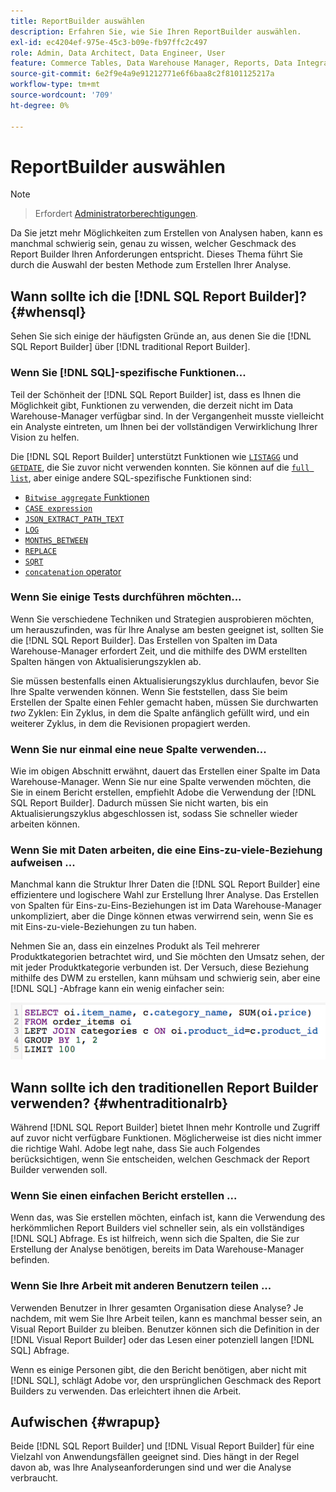 ```yaml
---
title: ReportBuilder auswählen
description: Erfahren Sie, wie Sie Ihren ReportBuilder auswählen.
exl-id: ec4204ef-975e-45c3-b09e-fb97ffc2c497
role: Admin, Data Architect, Data Engineer, User
feature: Commerce Tables, Data Warehouse Manager, Reports, Data Integration
source-git-commit: 6e2f9e4a9e91212771e6f6baa8c2f8101125217a
workflow-type: tm+mt
source-wordcount: '709'
ht-degree: 0%

---
```


# ReportBuilder auswählen

>[!NOTE]
>>Erfordert [Administratorberechtigungen](../../administrator/user-management/user-management.md).

Da Sie jetzt mehr Möglichkeiten zum Erstellen von Analysen haben, kann es manchmal schwierig sein, genau zu wissen, welcher Geschmack des Report Builder Ihren Anforderungen entspricht. Dieses Thema führt Sie durch die Auswahl der besten Methode zum Erstellen Ihrer Analyse.

## Wann sollte ich die [!DNL SQL Report Builder]? {#whensql}

Sehen Sie sich einige der häufigsten Gründe an, aus denen Sie die [!DNL SQL Report Builder] über [!DNL traditional Report Builder].

### Wenn Sie [!DNL SQL]-spezifische Funktionen...

Teil der Schönheit der [!DNL SQL Report Builder] ist, dass es Ihnen die Möglichkeit gibt, Funktionen zu verwenden, die derzeit nicht im Data Warehouse-Manager verfügbar sind. In der Vergangenheit musste vielleicht ein Analyste eintreten, um Ihnen bei der vollständigen Verwirklichung Ihrer Vision zu helfen.

Die [!DNL SQL Report Builder] unterstützt Funktionen wie [`LISTAGG`](https://docs.aws.amazon.com/redshift/latest/dg/r_LISTAGG.html) und [`GETDATE`](https://docs.aws.amazon.com/redshift/latest/dg/r_GETDATE.html), die Sie zuvor nicht verwenden konnten. Sie können auf die [`full list`](https://docs.aws.amazon.com/redshift/latest/dg/c_SQL_functions.html), aber einige andere SQL-spezifische Funktionen sind:

* [`Bitwise aggregate` Funktionen](https://docs.aws.amazon.com/redshift/latest/dg/c_bitwise_aggregate_functions.html)
* [`CASE expression`](https://docs.aws.amazon.com/redshift/latest/dg/r_CASE_function.html)
* [`JSON_EXTRACT_PATH_TEXT`](https://docs.aws.amazon.com/redshift/latest/dg/JSON_EXTRACT_PATH_TEXT.html)
* [`LOG`](https://docs.aws.amazon.com/redshift/latest/dg/r_LOG.html)
* [`MONTHS_BETWEEN`](https://docs.aws.amazon.com/redshift/latest/dg/r_MONTHS_BETWEEN_function.html)
* [`REPLACE`](https://docs.aws.amazon.com/redshift/latest/dg/r_REPLACE.html)
* [`SQRT`](https://docs.aws.amazon.com/redshift/latest/dg/r_SQRT.html)
* [`concatenation` operator](https://docs.aws.amazon.com/redshift/latest/dg/r_concat_op.html)

### Wenn Sie einige Tests durchführen möchten...

Wenn Sie verschiedene Techniken und Strategien ausprobieren möchten, um herauszufinden, was für Ihre Analyse am besten geeignet ist, sollten Sie die [!DNL SQL Report Builder]. Das Erstellen von Spalten im Data Warehouse-Manager erfordert Zeit, und die mithilfe des DWM erstellten Spalten hängen von Aktualisierungszyklen ab.

Sie müssen bestenfalls einen Aktualisierungszyklus durchlaufen, bevor Sie Ihre Spalte verwenden können. Wenn Sie feststellen, dass Sie beim Erstellen der Spalte einen Fehler gemacht haben, müssen Sie durchwarten *two* Zyklen: Ein Zyklus, in dem die Spalte anfänglich gefüllt wird, und ein weiterer Zyklus, in dem die Revisionen propagiert werden.

### Wenn Sie nur einmal eine neue Spalte verwenden...

Wie im obigen Abschnitt erwähnt, dauert das Erstellen einer Spalte im Data Warehouse-Manager. Wenn Sie nur eine Spalte verwenden möchten, die Sie in einem Bericht erstellen, empfiehlt Adobe die Verwendung der [!DNL SQL Report Builder]. Dadurch müssen Sie nicht warten, bis ein Aktualisierungszyklus abgeschlossen ist, sodass Sie schneller wieder arbeiten können.

### Wenn Sie mit Daten arbeiten, die eine Eins-zu-viele-Beziehung aufweisen ...

Manchmal kann die Struktur Ihrer Daten die [!DNL SQL Report Builder] eine effizientere und logischere Wahl zur Erstellung Ihrer Analyse. Das Erstellen von Spalten für Eins-zu-Eins-Beziehungen ist im Data Warehouse-Manager unkompliziert, aber die Dinge können etwas verwirrend sein, wenn Sie es mit Eins-zu-viele-Beziehungen zu tun haben.

Nehmen Sie an, dass ein einzelnes Produkt als Teil mehrerer Produktkategorien betrachtet wird, und Sie möchten den Umsatz sehen, der mit jeder Produktkategorie verbunden ist. Der Versuch, diese Beziehung mithilfe des DWM zu erstellen, kann mühsam und schwierig sein, aber eine [!DNL SQL] -Abfrage kann ein wenig einfacher sein:

![](../../assets/When_should_I_use_the_RB_2.png)

## Wann sollte ich den traditionellen Report Builder verwenden? {#whentraditionalrb}

Während [!DNL SQL Report Builder] bietet Ihnen mehr Kontrolle und Zugriff auf zuvor nicht verfügbare Funktionen. Möglicherweise ist dies nicht immer die richtige Wahl. Adobe legt nahe, dass Sie auch Folgendes berücksichtigen, wenn Sie entscheiden, welchen Geschmack der Report Builder verwenden soll.

### Wenn Sie einen einfachen Bericht erstellen ...

Wenn das, was Sie erstellen möchten, einfach ist, kann die Verwendung des herkömmlichen Report Builders viel schneller sein, als ein vollständiges [!DNL SQL] Abfrage. Es ist hilfreich, wenn sich die Spalten, die Sie zur Erstellung der Analyse benötigen, bereits im Data Warehouse-Manager befinden.

### Wenn Sie Ihre Arbeit mit anderen Benutzern teilen ...

Verwenden Benutzer in Ihrer gesamten Organisation diese Analyse? Je nachdem, mit wem Sie Ihre Arbeit teilen, kann es manchmal besser sein, an Visual Report Builder zu bleiben. Benutzer können sich die Definition in der [!DNL Visual Report Builder] oder das Lesen einer potenziell langen [!DNL SQL] Abfrage.

Wenn es einige Personen gibt, die den Bericht benötigen, aber nicht mit [!DNL SQL], schlägt Adobe vor, den ursprünglichen Geschmack des Report Builders zu verwenden. Das erleichtert ihnen die Arbeit.

## Aufwischen {#wrapup}

Beide [!DNL SQL Report Builder] und [!DNL Visual Report Builder] für eine Vielzahl von Anwendungsfällen geeignet sind. Dies hängt in der Regel davon ab, was Ihre Analyseanforderungen sind und wer die Analyse verbraucht.
